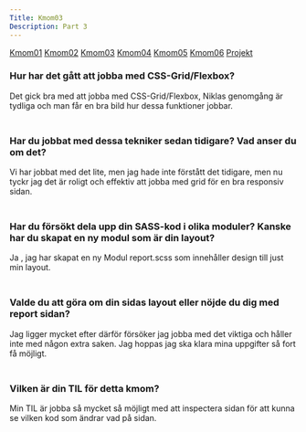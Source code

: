 ```yaml
---
Title: Kmom03
Description: Part 3
---
```



<div class="kmom-box-menu">
<a href="kmom01">Kmom01</a>
<a href="kmom02">Kmom02</a>
<a href="kmom03">Kmom03</a>
<a href="kmom04">Kmom04</a>
<a href="kmom05">Kmom05</a>
<a href="kmom06">Kmom06</a>
<a href="kmom10">Projekt</a>
</div>

<div class="kmoms">



<h3>Hur har det gått att jobba med CSS-Grid/Flexbox?</h3>
	Det gick bra med att jobba med CSS-Grid/Flexbox, Niklas genomgång är tydliga och man får en bra bild hur dessa funktioner jobbar.

<h3><br>Har du jobbat med dessa tekniker sedan tidigare? Vad anser du om det?</h3>
	Vi har jobbat med det lite, men jag hade inte förstått det tidigare, men nu tyckr jag det är roligt och effektiv att jobba med grid för en bra responsiv sidan.

<h3><br>Har du försökt dela upp din SASS-kod i olika moduler? Kanske har du skapat en ny modul som är din layout?</h3>
	Ja , jag har skapat en ny Modul report.scss som innehåller design till just min layout.

<h3><br>Valde du att göra om din sidas layout eller nöjde du dig med report sidan?</h3>
	Jag ligger mycket efter därför försöker jag jobba med det viktiga och håller inte med någon extra saken. Jag hoppas jag ska klara mina uppgifter så fort få möjligt.

<h3><br>Vilken är din TIL för detta kmom?</h3>
	Min TIL är jobba så mycket så möjligt med att inspectera sidan för att kunna se vilken kod som ändrar vad på sidan. 


</div>
